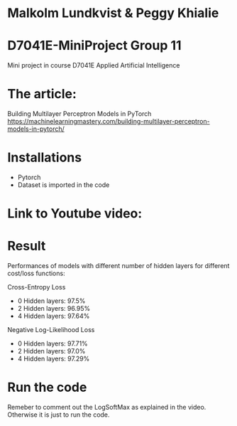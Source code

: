 # Malkolm Lundkvist & Peggy Khialie

# D7041E-MiniProject Group 11
Mini project in course D7041E Applied Artificial Intelligence


# The article: 
Building Multilayer Perceptron Models in PyTorch
https://machinelearningmastery.com/building-multilayer-perceptron-models-in-pytorch/

# Installations
- Pytorch
- Dataset is imported in the code

# Link to Youtube video: 


# Result
Performances of models with different number of hidden layers for different cost/loss functions:

Cross-Entropy Loss
- 0 Hidden layers: 97.5% 
- 2 Hidden layers: 96.95%
- 4 Hidden layers: 97.64%

Negative Log-Likelihood Loss
- 0 Hidden layers: 97.71% 
- 2 Hidden layers: 97.0%
- 4 Hidden layers: 97.29%

# Run the code
Remeber to comment out the LogSoftMax as explained in the video. Otherwise it is just to run the code. 
